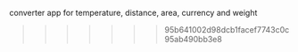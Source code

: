 
converter app for temperature, distance, area, currency and weight
>>>>>>> 95b641002d98dcb1facef7743c0c95ab490bb3e8
